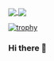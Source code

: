 <a href="https://github.com/anuraghazra/github-readme-stats">
  <img align="center" src="https://github-readme-stats.vercel.app/api?username=cbmeeks&show_icons=true&theme=cobalt" />
</a>
<a href="https://github.com/anuraghazra/convoychat">
  <img align="center" src="https://github-readme-stats.vercel.app/api/top-langs/?username=cbmeeks&show_icons=true&theme=cobalt&langs_count=8&layout=compact" />
</a>

<p> </p>

[![trophy](https://github-profile-trophy.vercel.app/?username=cbmeeks&theme=onedark&column=7&margin-w=15&margin-h=15)](https://github.com/ryo-ma/github-profile-trophy)


### Hi there 👋

<!--
**cbmeeks/cbmeeks** is a ✨ _special_ ✨ repository because its `README.md` (this file) appears on your GitHub profile.

Here are some ideas to get you started:

- 🔭 I’m currently working on ...
- 🌱 I’m currently learning ...
- 👯 I’m looking to collaborate on ...
- 🤔 I’m looking for help with ...
- 💬 Ask me about ...
- 📫 How to reach me: ...
- 😄 Pronouns: ...
- ⚡ Fun fact: ...
-->
